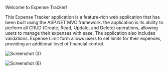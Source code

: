 Welcome to Expense Tracker!


This Expense Tracker application is a feature-rich web application that has been built using the ASP.NET MVC framework.
the application is its ability to perform all CRUD (Create, Read, Update, and Delete) operations, allowing users to manage their expenses with ease.
The application also includes validations.
 Expense Limit form allows users to set limits for their expenses, providing an additional level of financial control.
 
 ![Screenshot (3)](https://user-images.githubusercontent.com/102210916/212387642-37f62799-ac7a-4ce6-a798-62c522279874.png)


![Screenshot (6)](https://user-images.githubusercontent.com/102210916/212387789-3e8bd409-2129-45a8-b16a-fc956e6d3a8f.png)
